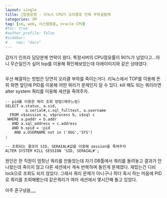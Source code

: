 ```yaml
---
layout: single
title: 💼알쓸운영 - 리눅스 CPU가 오라클로 인해 부하걸릴때
categories: SM
tag: [sm, web, 시스템멈춤, oracle CPU]
#toc: true
#author_profile: false
#sidebar:
#    nav: "docs"
---
```


갑자기 인프라 담당분께 연락이 왔다. 특정서버의 CPU점유률이 90%가 넘었다고...아니 무슨일인가 싶어 top를 이용해 확인해보았는데 아래이미지와 같은 상태였다.

<img src="/images/sm/img.png" alt=""/>  

우선 해결하는 방법은 당연히 오라클 부하를 죽이는거다. 리눅스에서 TOP를 이용해 뜬 위 화면 앞단에 PID를 이용해 어떤 쿼리가 문제인지 알 수 있다.
kill 해도 되는 쿼리라면 alter system 쿼리를 이용해 세션을 죽여주자.  

```
-- pid를 이용한 쿼리 조회 방법(매우느림)
SELECT a.status, a.sid,
         a.serial#,c.sql_fulltext, a.username
  FROM v$session a, v$process b, v$sql c
 WHERE a.paddr = b.addr
   AND a.sql_address = c.address
   AND b.spid = :pid
    AND a.USERNAME not in ('OGG','SYS')
;

-- 조회되는 결과의 SID, SERAIAL#값을 이용해 session을 죽여주자
ALTER SYSTEM KILL SESSION 'SID, SERAIAL#';
```

원인은 한 직원이 엄청난 쿼리를 만들었는데 자기 DB툴에서 쿼리를 돌려놓고 결과가 안나왔는데 죽이지 않고 다른 세션에서 계속 반복하며 돌린게 문제였다. 
재밌는건 디비 lock으로 조회도 되지 않았다. 그래서 쿼리 문제가 아니구나 하다 혹시 하는 마음에 PID로 쿼리를 조회해봤는데 같은쿼리가 여러 세션에서 몇시간째 돌고 있었다.  

아주 혼구녕을,,,,